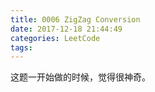 ```yaml
---
title: 0006 ZigZag Conversion
date: 2017-12-18 21:44:49
categories: LeetCode
tags:
---
```


这题一开始做的时候，觉得很神奇。
